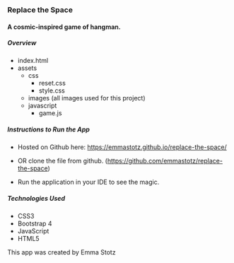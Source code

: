 ### **Replace the Space**
#### A cosmic-inspired game of hangman.

##### Overview
* index.html
* assets
  * css
    * reset.css
    * style.css
  * images (all images used for this project)
  * javascript
    * game.js

##### Instructions to Run the App
* Hosted on Github here: https://emmastotz.github.io/replace-the-space/

* OR clone the file from github. (https://github.com/emmastotz/replace-the-space)
* Run the application in your IDE to see the magic.

##### Technologies Used
* CSS3
* Bootstrap 4
* JavaScript
* HTML5

This app was created by Emma Stotz